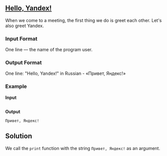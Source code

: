 ## [Hello, Yandex!](../../../solutions/2.1/21_a.py)

When we come to a meeting, the first thing we do is greet each other. Let's also greet Yandex.

### Input Format

One line — the name of the program user.

### Output Format

One line: "Hello, Yandex!" in Russian - «Привет, Яндекс!»

### Example

**Input**
```plaintext
```

**Output**
```
Привет, Яндекс!
```

## Solution

We call the `print` function with the string `Привет, Яндекс!` as an argument.